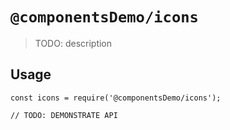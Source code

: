 # `@componentsDemo/icons`

> TODO: description

## Usage

```
const icons = require('@componentsDemo/icons');

// TODO: DEMONSTRATE API
```

